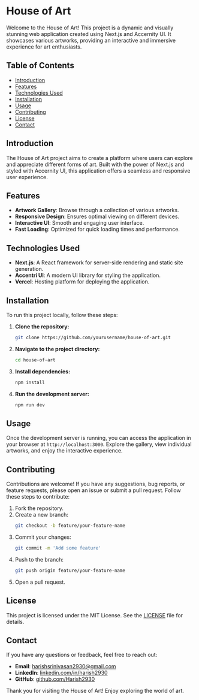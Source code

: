 # House of Art

Welcome to the House of Art! This project is a dynamic and visually stunning web application created using Next.js and Accernity UI. It showcases various artworks, providing an interactive and immersive experience for art enthusiasts.

## Table of Contents
- [Introduction](#introduction)
- [Features](#features)
- [Technologies Used](#technologies-used)
- [Installation](#installation)
- [Usage](#usage)
- [Contributing](#contributing)
- [License](#license)
- [Contact](#contact)

## Introduction
The House of Art project aims to create a platform where users can explore and appreciate different forms of art. Built with the power of Next.js and styled with Accernity UI, this application offers a seamless and responsive user experience.

## Features
- **Artwork Gallery**: Browse through a collection of various artworks.
- **Responsive Design**: Ensures optimal viewing on different devices.
- **Interactive UI**: Smooth and engaging user interface.
- **Fast Loading**: Optimized for quick loading times and performance.

## Technologies Used
- **Next.js**: A React framework for server-side rendering and static site generation.
- **Accentri UI**: A modern UI library for styling the application.
- **Vercel**: Hosting platform for deploying the application.

## Installation
To run this project locally, follow these steps:

1. **Clone the repository:**
   ```bash
   git clone https://github.com/yourusername/house-of-art.git
   ```
2. **Navigate to the project directory:**
   ```bash
   cd house-of-art
   ```
3. **Install dependencies:**
   ```bash
   npm install
   ```
4. **Run the development server:**
   ```bash
   npm run dev
   ```

## Usage
Once the development server is running, you can access the application in your browser at `http://localhost:3000`. Explore the gallery, view individual artworks, and enjoy the interactive experience.

## Contributing
Contributions are welcome! If you have any suggestions, bug reports, or feature requests, please open an issue or submit a pull request. Follow these steps to contribute:

1. Fork the repository.
2. Create a new branch:
   ```bash
   git checkout -b feature/your-feature-name
   ```
3. Commit your changes:
   ```bash
   git commit -m 'Add some feature'
   ```
4. Push to the branch:
   ```bash
   git push origin feature/your-feature-name
   ```
5. Open a pull request.

## License
This project is licensed under the MIT License. See the [LICENSE](LICENSE) file for details.

## Contact
If you have any questions or feedback, feel free to reach out:

- **Email**: harishsrinivasan2930@gmail.com
- **LinkedIn**: [linkedin.com/in/harish2930](https://linkedin.com/in/harish2930)
- **GitHub**: [github.com/Harish2930](https://github.com/Harish2930)

Thank you for visiting the House of Art! Enjoy exploring the world of art.
